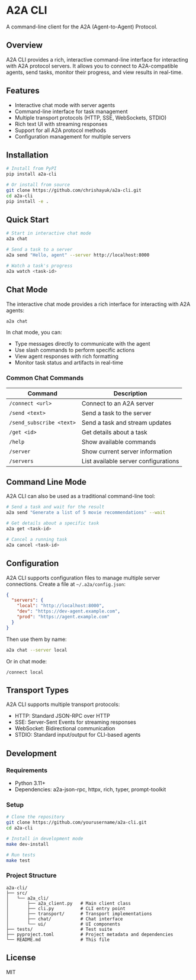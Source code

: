 # A2A CLI

A command-line client for the A2A (Agent-to-Agent) Protocol.

## Overview

A2A CLI provides a rich, interactive command-line interface for interacting with A2A protocol servers. It allows you to connect to A2A-compatible agents, send tasks, monitor their progress, and view results in real-time.

## Features

- Interactive chat mode with server agents
- Command-line interface for task management
- Multiple transport protocols (HTTP, SSE, WebSockets, STDIO)
- Rich text UI with streaming responses
- Support for all A2A protocol methods
- Configuration management for multiple servers

## Installation

```bash
# Install from PyPI
pip install a2a-cli

# Or install from source
git clone https://github.com/chrishayuk/a2a-cli.git
cd a2a-cli
pip install -e .
```

## Quick Start

```bash
# Start in interactive chat mode
a2a chat

# Send a task to a server
a2a send "Hello, agent" --server http://localhost:8000

# Watch a task's progress
a2a watch <task-id>
```

## Chat Mode

The interactive chat mode provides a rich interface for interacting with A2A agents:

```bash
a2a chat
```

In chat mode, you can:
- Type messages directly to communicate with the agent
- Use slash commands to perform specific actions
- View agent responses with rich formatting
- Monitor task status and artifacts in real-time

### Common Chat Commands

| Command | Description |
|---------|-------------|
| `/connect <url>` | Connect to an A2A server |
| `/send <text>` | Send a task to the server |
| `/send_subscribe <text>` | Send a task and stream updates |
| `/get <id>` | Get details about a task |
| `/help` | Show available commands |
| `/server` | Show current server information |
| `/servers` | List available server configurations |

## Command Line Mode

A2A CLI can also be used as a traditional command-line tool:

```bash
# Send a task and wait for the result
a2a send "Generate a list of 5 movie recommendations" --wait

# Get details about a specific task
a2a get <task-id>

# Cancel a running task
a2a cancel <task-id>
```

## Configuration

A2A CLI supports configuration files to manage multiple server connections. Create a file at `~/.a2a/config.json`:

```json
{
  "servers": {
    "local": "http://localhost:8000",
    "dev": "https://dev-agent.example.com",
    "prod": "https://agent.example.com"
  }
}
```

Then use them by name:

```bash
a2a chat --server local
```

Or in chat mode:

```
/connect local
```

## Transport Types

A2A CLI supports multiple transport protocols:

- HTTP: Standard JSON-RPC over HTTP
- SSE: Server-Sent Events for streaming responses
- WebSocket: Bidirectional communication
- STDIO: Standard input/output for CLI-based agents

## Development

### Requirements

- Python 3.11+
- Dependencies: a2a-json-rpc, httpx, rich, typer, prompt-toolkit

### Setup

```bash
# Clone the repository
git clone https://github.com/yourusername/a2a-cli.git
cd a2a-cli

# Install in development mode
make dev-install

# Run tests
make test
```

### Project Structure

```
a2a-cli/
├── src/
│   └── a2a_cli/
│       ├── a2a_client.py   # Main client class
│       ├── cli.py          # CLI entry point
│       ├── transport/      # Transport implementations
│       ├── chat/           # Chat interface
│       └── ui/             # UI components
├── tests/                  # Test suite
├── pyproject.toml          # Project metadata and dependencies
└── README.md               # This file
```

## License

MIT